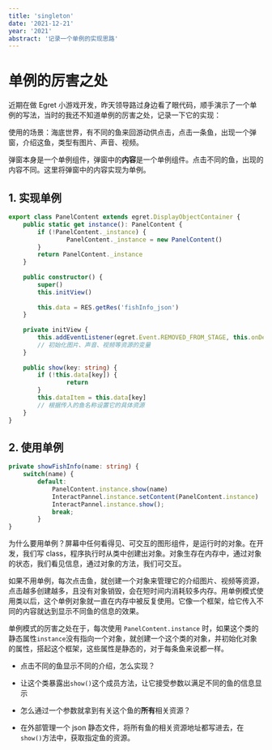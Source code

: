 ```yaml
---
title: 'singleton'
date: '2021-12-21'
year: '2021'
abstract: '记录一个单例的实现思路'
---
```


# 单例的厉害之处

近期在做 Egret 小游戏开发，昨天领导路过身边看了眼代码，顺手演示了一个单例的写法，当时的我还不知道单例的厉害之处，记录一下它的实现：

使用的场景：海底世界，有不同的鱼来回游动供点击，点击一条鱼，出现一个弹窗，介绍这鱼，类型有图片、声音、视频。

弹窗本身是一个单例组件，弹窗中的**内容**是一个单例组件。点击不同的鱼，出现的内容不同。这里将弹窗中的内容实现为单例。

## 1. 实现单例

```ts
export class PanelContent extends egret.DisplayObjectContainer {
	public static get instance(): PanelContent {
		if (!PanelContent._instance) {
				PanelContent._instance = new PanelContent()
		}
		return PanelContent._instance
	}
	
	public constructor() {
		super()
		this.initView()
		
		this.data = RES.getRes('fishInfo_json')
	}
	
	private initView {
		this.addEventListener(egret.Event.REMOVED_FROM_STAGE, this.onDestory, this)
		// 初始化图片、声音、视频等资源的变量
	}
	
	public show(key: string) {
		if (!this.data[key]) {
				return
		}
		this.dataItem = this.data[key]
		// 根据传入的鱼名称设置它的具体资源
	}
}

```

## 2. 使用单例

```ts
private showFishInfo(name: string) {
	switch(name) {
		default:
			PanelContent.instance.show(name)
			InteractPannel.instance.setContent(PanelContent.instance)
			InteractPannel.instance.show();
			break;
		}
}
```

为什么要用单例？屏幕中任何看得见、可交互的图形组件，是运行时的对象。在开发，我们写 class，程序执行时从类中创建出对象。对象生存在内存中，通过对象的状态，我们看见信息，通过对象的方法，我们可交互。

如果不用单例，每次点击鱼，就创建一个对象来管理它的介绍图片、视频等资源，点击越多创建越多，且没有对象销毁，会在短时间内消耗较多内存。用单例模式使用类以后，这个单例对象就一直在内存中被反复使用。它像一个框架，给它传入不同的内容就达到显示不同鱼的信息的效果。

单例模式的厉害之处在于，每次使用 `PanelContent.instance` 时，如果这个类的静态属性`instance`没有指向一个对象，就创建一个这个类的对象，并初始化对象的属性，搭起这个框架，这些属性是静态的，对于每条鱼来说都一样。

- 点击不同的鱼显示不同的介绍，怎么实现？
- 让这个类暴露出`show()`这个成员方法，让它接受参数以满足不同的鱼的信息显示

- 怎么通过一个参数就拿到有关这个鱼的**所有**相关资源？
- 在外部管理一个 json 静态文件，将所有鱼的相关资源地址都写进去，在`show()`方法中，获取指定鱼的资源。